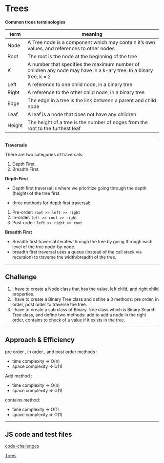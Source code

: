 # Trees

<!-- Short summary or background information -->

**Common trees terminologies**

| term   | meaning                                                                                                           |
| ------ | ----------------------------------------------------------------------------------------------------------------- |
| Node   | A Tree node is a component which may contain it’s own values, and references to other nodes                       |
| Root   | The root is the node at the beginning of the tree                                                                 |
| K      | A number that specifies the maximum number of children any node may have in a k-ary tree. In a binary tree, k = 2 |
| Left   | A reference to one child node, in a binary tree                                                                   |
| Right  | A reference to the other child node, in a binary tree                                                             |
| Edge   | The edge in a tree is the link between a parent and child node                                                    |
| Leaf   | A leaf is a node that does not have any children                                                                  |
| Height | The height of a tree is the number of edges from the root to the furthest leaf                                    |

---

**Traversals**

There are two categories of traversals:

1. Depth First.
2. Breadth First.

**Depth First**

- Depth first traversal is where we prioritize going through the depth (height) of the tree first.

- three methods for depth first traversal:

1. Pre-order: `root >> left >> right`
2. In-order: `left >> root >> right`
3. Post-order: `left >> right >> root`

**Breadth First**

- Breadth first traversal iterates through the tree by going through each level of the tree node-by-node.
- breadth first traversal uses a queue (instead of the call stack via recursion) to traverse the width/breadth of the tree.

---

## Challenge

<!-- Description of the challenge -->

1. I have to create a Node class that has the value, left child, and right child properties.
2. I have to create a Binary Tree class and define a 3 methods: pre order, in order, post order to traverse the tree.
3. I have to create a sub class of Binary Tree class which is Binary Search Tree class, and define two methods: add to add a node in the right order, contains to check of a value if it exists in the tree.

---

## Approach & Efficiency

<!-- What approach did you take? Why? What is the Big O space/time for this approach? -->

pre order , in order , and post order methods :

- time complexity => O(n)
- space complexity => O(1)

Add method :

- time complexity => O(n)
- space complexity => O(1)

contains method:

- time complexity => O(1)
- space complexity => O(1)

---

## JS code and test files

[code-challenges](../code-challenges/)

[Trees](../code-challenges/trees)
